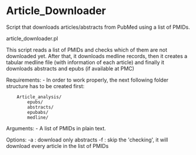 Article_Downloader
==================

Script that downloads articles/abstracts from PubMed using a list of PMIDs.


article_downloader.pl

This script reads a list of PMIDs and checks which of them
are not downloaded yet. After that, it downloads medline records,
then it creates a tabular medline file (with information of each article)
and finally it downloads abstracts and epubs (if available at PMC) 

Requirements:
	- In order to work properly, the next following folder structure
	  has to be created first:

		Article_analysis/
			epubs/
			abstracts/
			epubabs/
			medline/
Arguments:
	- A list of PMIDs in plain text.

Options:
	-a : download only abstracts
	-f : skip the 'checking', it will download every article in 
		 the list of PMIDs
